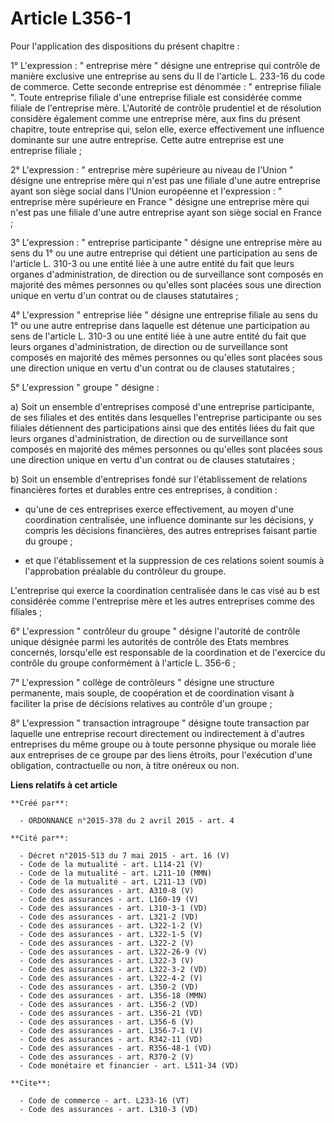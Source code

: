 # Article L356-1

Pour l'application des dispositions du présent chapitre : 

1° L'expression : " entreprise mère " désigne une entreprise qui contrôle de manière exclusive une entreprise au sens du II
de l'article L. 233-16 du code de commerce. Cette seconde entreprise est dénommée : " entreprise filiale ". Toute entreprise
filiale d'une entreprise filiale est considérée comme filiale de l'entreprise mère. L'Autorité de contrôle prudentiel et de
résolution considère également comme une entreprise mère, aux fins du présent chapitre, toute entreprise qui, selon elle,
exerce effectivement une influence dominante sur une autre entreprise. Cette autre entreprise est une entreprise filiale ; 

2° L'expression : " entreprise mère supérieure au niveau de l'Union " désigne une entreprise mère qui n'est pas une filiale
d'une autre entreprise ayant son siège social dans l'Union européenne et l'expression : " entreprise mère supérieure en
France " désigne une entreprise mère qui n'est pas une filiale d'une autre entreprise ayant son siège social en France ; 

3° L'expression : " entreprise participante " désigne une entreprise mère au sens du 1° ou une autre entreprise qui détient
une participation au sens de l'article L. 310-3 ou une entité liée à une autre entité du fait que leurs organes
d'administration, de direction ou de surveillance sont composés en majorité des mêmes personnes ou qu'elles sont placées sous
une direction unique en vertu d'un contrat ou de clauses statutaires ; 

4° L'expression " entreprise liée " désigne une entreprise filiale au sens du 1° ou une autre entreprise dans laquelle est
détenue une participation au sens de l'article L. 310-3 ou une entité liée à une autre entité du fait que leurs organes
d'administration, de direction ou de surveillance sont composés en majorité des mêmes personnes ou qu'elles sont placées sous
une direction unique en vertu d'un contrat ou de clauses statutaires ; 

5° L'expression " groupe " désigne : 

a) Soit un ensemble d'entreprises composé d'une entreprise participante, de ses filiales et des entités dans lesquelles
l'entreprise participante ou ses filiales détiennent des participations ainsi que des entités liées du fait que leurs organes
d'administration, de direction ou de surveillance sont composés en majorité des mêmes personnes ou qu'elles sont placées sous
une direction unique en vertu d'un contrat ou de clauses statutaires ; 

b) Soit un ensemble d'entreprises fondé sur l'établissement de relations financières fortes et durables entre ces
entreprises, à condition :

- qu'une de ces entreprises exerce effectivement, au moyen d'une coordination centralisée, une influence dominante sur les
décisions, y compris les décisions financières, des autres entreprises faisant partie du groupe ;

- et que l'établissement et la suppression de ces relations soient soumis à l'approbation préalable du contrôleur du groupe. 

L'entreprise qui exerce la coordination centralisée dans le cas visé au b est considérée comme l'entreprise mère et les
autres entreprises comme des filiales ; 

6° L'expression " contrôleur du groupe " désigne l'autorité de contrôle unique désignée parmi les autorités de contrôle des
Etats membres concernés, lorsqu'elle est responsable de la coordination et de l'exercice du contrôle du groupe conformément à
l'article L. 356-6 ; 

7° L'expression " collège de contrôleurs " désigne une structure permanente, mais souple, de coopération et de coordination
visant à faciliter la prise de décisions relatives au contrôle d'un groupe ; 

8° L'expression " transaction intragroupe " désigne toute transaction par laquelle une entreprise recourt directement ou
indirectement à d'autres entreprises du même groupe ou à toute personne physique ou morale liée aux entreprises de ce groupe
par des liens étroits, pour l'exécution d'une obligation, contractuelle ou non, à titre onéreux ou non.

**Liens relatifs à cet article**

	**Créé par**:

	  - ORDONNANCE n°2015-378 du 2 avril 2015 - art. 4

	**Cité par**:

	  - Décret n°2015-513 du 7 mai 2015 - art. 16 (V)
	  - Code de la mutualité - art. L114-21 (V)
	  - Code de la mutualité - art. L211-10 (MMN)
	  - Code de la mutualité - art. L211-13 (VD)
	  - Code des assurances - art. A310-8 (V)
	  - Code des assurances - art. L160-19 (V)
	  - Code des assurances - art. L310-3-1 (VD)
	  - Code des assurances - art. L321-2 (VD)
	  - Code des assurances - art. L322-1-2 (V)
	  - Code des assurances - art. L322-1-5 (V)
	  - Code des assurances - art. L322-2 (V)
	  - Code des assurances - art. L322-26-9 (V)
	  - Code des assurances - art. L322-3 (V)
	  - Code des assurances - art. L322-3-2 (VD)
	  - Code des assurances - art. L322-4-2 (V)
	  - Code des assurances - art. L350-2 (VD)
	  - Code des assurances - art. L356-18 (MMN)
	  - Code des assurances - art. L356-2 (VD)
	  - Code des assurances - art. L356-21 (VD)
	  - Code des assurances - art. L356-6 (V)
	  - Code des assurances - art. L356-7-1 (V)
	  - Code des assurances - art. R342-11 (VD)
	  - Code des assurances - art. R356-48-1 (VD)
	  - Code des assurances - art. R370-2 (V)
	  - Code monétaire et financier - art. L511-34 (VD)

	**Cite**:

	  - Code de commerce - art. L233-16 (VT)
	  - Code des assurances - art. L310-3 (VD)
